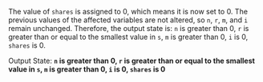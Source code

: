 The value of `shares` is assigned to 0, which means it is now set to 0. The previous values of the affected variables are not altered, so `n`, `r`, `m`, and `i` remain unchanged. Therefore, the output state is: `n` is greater than 0, `r` is greater than or equal to the smallest value in `s`, `m` is greater than 0, `i` is 0, `shares` is 0.

Output State: **`n` is greater than 0, `r` is greater than or equal to the smallest value in `s`, `m` is greater than 0, `i` is 0, `shares` is 0**